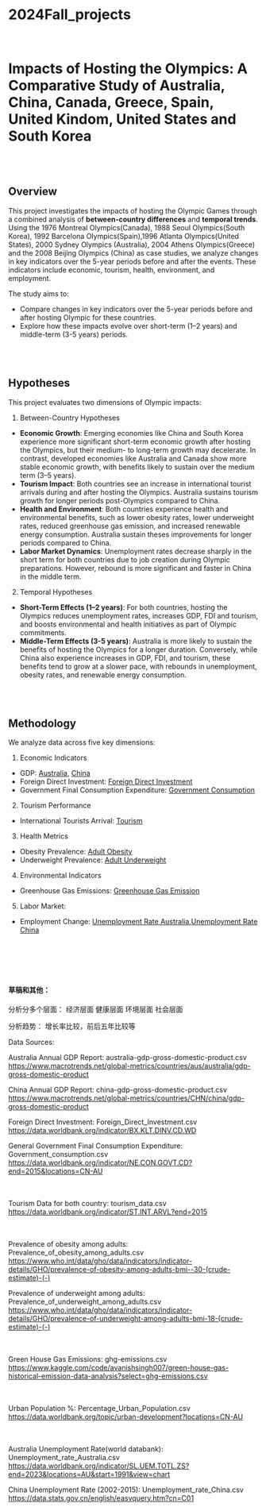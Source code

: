 # 2024Fall_projects
<br>

# Impacts of Hosting the Olympics: A Comparative Study of Australia, China, Canada, Greece, Spain, United Kindom, United States and South Korea
<br><br>
## Overview
This project investigates the impacts of hosting the Olympic Games through a combined analysis of **between-country differences** and **temporal trends**. Using the 1976 Montreal Olympics(Canada), 1988 Seoul Olympics(South Korea), 1992 Barcelona Olympics(Spain),1996 Atlanta Olympics(United States), 2000 Sydney Olympics (Australia), 2004 Athens Olympics(Greece) and the 2008 Beijing Olympics (China) as case studies, we analyze changes in key indicators over the 5-year periods before and after the events. These indicators include economic, tourism, health, environment, and employment.

The study aims to:
- Compare changes in key indicators over the 5-year periods before and after hosting Olympic for these countries.
- Explore how these impacts evolve over short-term (1–2 years) and middle-term (3-5 years) periods.

<br><br>
## Hypotheses

This project evaluates two dimensions of Olympic impacts:

1. Between-Country Hypotheses
- **Economic Growth**: Emerging economies like China and South Korea experience more significant short-term economic growth after hosting the Olympics, but their medium- to long-term growth may decelerate. In contrast, developed economies like Australia and Canada show more stable economic growth, with benefits likely to sustain over the medium term (3–5 years).
- **Tourism Impact**: Both countries see an increase in international tourist arrivals during and after hosting the Olympics. Australia sustains tourism growth for longer periods post-Olympics compared to China.
- **Health and Environment**: Both countries experience health and environmental benefits, such as lower obesity rates, lower underweight rates, reduced greenhouse gas emission, and increased renewable energy consumption. Australia sustain theses improvements for longer periods compared to China.
- **Labor Market Dynamics**: Unemployment rates decrease sharply in the short term for both countries due to job creation during Olympic preparations. However, rebound is more significant and faster in China in the middle term.


2. Temporal Hypotheses
- **Short-Term Effects (1–2 years)**: For both countries, hosting the Olympics reduces unemployment rates, increases GDP, FDI and tourism, and boosts environmental and health initiatives as part of Olympic commitments.
- **Middle-Term Effects (3-5 years)**: Australia is more likely to sustain the benefits of hosting the Olympics for a longer duration. Conversely, while China also experience increases in GDP, FDI, and tourism, these benefits tend to grow at a slower pace, with rebounds in unemployment, obesity rates, and renewable energy consumption.

<br><br>
## Methodology
We analyze data across five key dimensions:

1. Economic Indicators
- GDP: [Australia](data/australia-gdp-gross-domestic-product.csv), [China](data/china-gdp-gross-domestic-product.csv)
- Foreign Direct Investment: [Foreign Direct Investment](data/Foreign_Direct_Investment.csv)
- Government Final Consumption Expenditure: [Government Consumption](data/Government_consumption.csv)

2. Tourism Performance
- International Tourists Arrival: [Tourism](data/tourism_data.csv)

3. Health Metrics
- Obesity Prevalence: [Adult Obesity](data/Prevalence_of_obesity_among_adults.csv)
- Underweight Prevalence: [Adult Underweight](data/Prevalence_of_underweight_among_adults.csv)

4. Environmental Indicators
- Greenhouse Gas Emissions: [Greenhouse Gas Emission](data/ghg-emissions.csv)

5. Labor Market:
- Employment Change: [Unemployment Rate Australia](data/Unemployment_rate_Australia.csv),[Unemployment Rate China](data/Unemployment_rate_China.csv)




<br><br><br><br>
#### 草稿和其他：
分析分多个层面：
经济层面
健康层面
环境层面
社会层面

分析趋势： 增长率比较，前后五年比较等


Data Sources:

Australia Annual GDP Report: australia-gdp-gross-domestic-product.csv
https://www.macrotrends.net/global-metrics/countries/aus/australia/gdp-gross-domestic-product

China Annual GDP Report: china-gdp-gross-domestic-product.csv
https://www.macrotrends.net/global-metrics/countries/CHN/china/gdp-gross-domestic-product

Foreign Direct Investment: Foreign_Direct_Investment.csv
https://data.worldbank.org/indicator/BX.KLT.DINV.CD.WD

General Government Final Consumption Expenditure: Government_consumption.csv
https://data.worldbank.org/indicator/NE.CON.GOVT.CD?end=2015&locations=CN-AU


<br><br>
Tourism Data for both country: tourism_data.csv
https://data.worldbank.org/indicator/ST.INT.ARVL?end=2015


<br><br>
Prevalence of obesity among adults: Prevalence_of_obesity_among_adults.csv
https://www.who.int/data/gho/data/indicators/indicator-details/GHO/prevalence-of-obesity-among-adults-bmi--30-(crude-estimate)-(-)

Prevalence of underweight among adults: Prevalence_of_underweight_among_adults.csv
https://www.who.int/data/gho/data/indicators/indicator-details/GHO/prevalence-of-underweight-among-adults-bmi-18-(crude-estimate)-(-)



<br><br>
Green House Gas Emissions: ghg-emissions.csv
https://www.kaggle.com/code/avanishsingh007/green-house-gas-historical-emission-data-analysis?select=ghg-emissions.csv



<br><br>
Urban Population %: Percentage_Urban_Population.csv
https://data.worldbank.org/topic/urban-development?locations=CN-AU


<br><br>
Australia Unemployment Rate(world databank): Unemployment_rate_Australia.csv
https://data.worldbank.org/indicator/SL.UEM.TOTL.ZS?end=2023&locations=AU&start=1991&view=chart

China Unemployment Rate (2002-2015): Unemployment_rate_China.csv
https://data.stats.gov.cn/english/easyquery.htm?cn=C01
